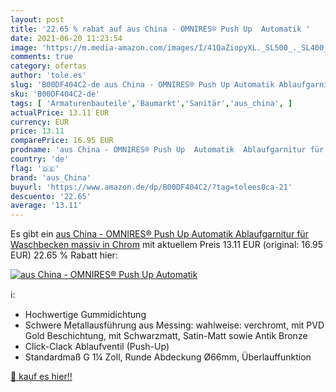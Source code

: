```yaml
---
layout: post
title: '22.65 % rabat auf aus China - OMNIRES® Push Up  Automatik '
date: 2021-06-20 11:23:54
image: 'https://m.media-amazon.com/images/I/41QaZiopyXL._SL500_._SL400_.jpg'
comments: true
category: ofertas
author: 'tole.es'
slug: 'B00DF404C2-de aus China - OMNIRES® Push Up Automatik Ablaufgarnitur für...'
sku: 'B00DF404C2-de'
tags: [ 'Armaturenbauteile','Baumarkt','Sanitär','aus_china', ]
actualPrice: 13.11 EUR
currency: EUR
price: 13.11
comparePrice: 16.95 EUR
prodname: 'aus China - OMNIRES® Push Up  Automatik  Ablaufgarnitur für Waschbecken massiv in Chrom'
country: 'de'
flag: '🇩🇪'
brand: 'aus_China'
buyurl: 'https://www.amazon.de/dp/B00DF404C2/?tag=tolees0ca-21'
descuento: '22.65'
average: '13.11'
---
```


Es gibt ein [aus China - OMNIRES® Push Up  Automatik  Ablaufgarnitur für Waschbecken massiv in Chrom](https://www.amazon.de/dp/B00DF404C2/?tag=tolees0ca-21) mit aktuellem Preis 13.11 EUR (original: 16.95 EUR) 22.65 % Rabatt hier:

[![aus China - OMNIRES® Push Up  Automatik ](https://m.media-amazon.com/images/I/41QaZiopyXL._SL500_._SL400_.jpg)](https://www.amazon.de/dp/B00DF404C2/?tag=tolees0ca-21)

ℹ️:

- Hochwertige Gummidichtung
- Schwere Metallausführung aus Messing: wahlweise: verchromt, mit PVD Gold Beschichtung, mit Schwarzmatt, Satin-Matt sowie Antik Bronze
- Click-Clack Ablaufventil (Push-Up)
- Standardmaß G 1¼ Zoll, Runde Abdeckung Ø66mm, Überlauffunktion

[🛒 kauf es hier!!](https://www.amazon.de/dp/B00DF404C2/?tag=tolees0ca-21)
